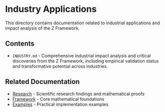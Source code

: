 # Industry Applications

This directory contains documentation related to industrial applications and impact analysis of the Z Framework.

## Contents

- `INDUSTRY.md` - Comprehensive industrial impact analysis and critical discoveries from the Z Framework, including empirical validation status and transformative potential across industries.

## Related Documentation

- [Research](../research/) - Scientific research findings and mathematical proofs
- [Framework](../framework/) - Core mathematical foundations
- [Examples](../examples/) - Practical implementation examples